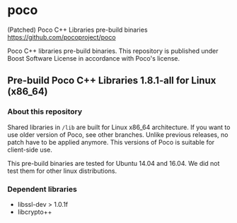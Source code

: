 # poco
(Patched) Poco C++ Libraries pre-build binaries https://github.com/pocoproject/poco

Poco C++ libraries pre-build binaries. This repository is published under Boost Software License in accordance with Poco's license.

## Pre-build Poco C++ Libraries 1.8.1-all for Linux (x86_64)

### About this repository

Shared libraries in `/lib` are built for Linux x86_64 architecture. If you want to use older version of Poco, see other branches. Unlike previous releases, no patch have to be applied anymore. This versions of Poco is suitable for client-side use.

This pre-build binaries are tested for Ubuntu 14.04 and 16.04. We did not test them for other linux distributions.

### Dependent libraries

- libssl-dev > 1.0.1f
- libcrypto++
